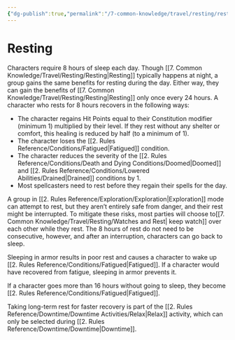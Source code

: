 ```yaml
---
{"dg-publish":true,"permalink":"/7-common-knowledge/travel/resting/resting/","noteIcon":""}
---
```


# Resting

Characters require 8 hours of sleep each day. Though [[7. Common Knowledge/Travel/Resting/Resting\|Resting]] typically happens at night, a group gains the same benefits for resting during the day. Either way, they can gain the benefits of [[7. Common Knowledge/Travel/Resting/Resting\|Resting]] only once every 24 hours. A character who rests for 8 hours recovers in the following ways:

- The character regains Hit Points equal to their Constitution modifier (minimum 1) multiplied by their level. If they rest without any shelter or comfort, this healing is reduced by half (to a minimum of 1). 
- The character loses the [[2. Rules Reference/Conditions/Fatigued\|Fatigued]] condition.
- The character reduces the severity of the [[2. Rules Reference/Conditions/Death and Dying Conditions/Doomed\|Doomed]] and [[2. Rules Reference/Conditions/Lowered Abilities/Drained\|Drained]] conditions by 1.
- Most spellcasters need to rest before they regain their spells for the day.

A group in [[2. Rules Reference/Exploration/Exploration\|Exploration]] mode can attempt to rest, but they aren’t entirely safe from danger, and their rest might be interrupted. To mitigate these risks, most parties will choose to[[7. Common Knowledge/Travel/Resting/Watches and Rest\| keep watch]] over each other while they rest. The 8 hours of rest do not need to be consecutive, however, and after an interruption, characters can go back to sleep.  
  
Sleeping in armor results in poor rest and causes a character to wake up [[2. Rules Reference/Conditions/Fatigued\|Fatigued]]. If a character would have recovered from fatigue, sleeping in armor prevents it.  
  
If a character goes more than 16 hours without going to sleep, they become [[2. Rules Reference/Conditions/Fatigued\|Fatigued]].  
  
Taking long-term rest for faster recovery is part of the [[2. Rules Reference/Downtime/Downtime Activities/Relax\|Relax]] activity, which can only be selected during [[2. Rules Reference/Downtime/Downtime\|Downtime]].